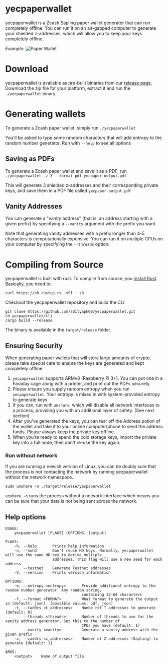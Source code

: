 # yecpaperwallet
yecpaperwallet is a Zcash Sapling paper wallet generator that can run completely offline. You can run it on an air-gapped computer to generate your shielded z-addresses, which will allow you to keep your keys completely offline. 

*Example:*
![Paper Wallet](docs/paperwallet.png?raw=true)

# Download
yecpaperwallet is available as pre-built binaries from our [release page](https://github.com/adityapk00/yecpaperwallet/releases). Download the zip file for your platform, extract it and run the `./yecpaperwallet` binary. 

# Generating wallets
To generate a Zcash paper wallet, simply run `./yecpaperwallet`

You'll be asked to type some random characters that will add entropy to the random number generator. Run with `--help` to see all options

## Saving as PDFs
To generate a Zcash paper wallet and save it as a PDF, run
`./yecpaperwallet -z 3 --format pdf yecpaper-output.pdf`

This will generate 3 shielded z-addresses and their corresponding private keys, and save them in a PDF file called `yecpaper-output.pdf`

## Vanity Addresses
You can generate a "vanity address" (that is, an address starting with a given prefix) by specifying a `--vanity` argument with the prefix you want. 

Note that generating vanity addresses with a prefix longer than 4-5 characters is computationally expensive. You can run it on multiple CPUs on your computer by specifying the `--threads` option. 

# Compiling from Source
yecpaperwallet is built with rust. To compile from source, you [install Rust](https://www.rust-lang.org/tools/install). Basically, you need to:
```
curl https://sh.rustup.rs -sSf | sh
```
Checkout the yecpaperwallet repository and build the CLI
```
git clone https://github.com/adityapk00/yecpaperwallet.git
cd yecpaperwallet/cli
cargo build --release
```

The binary is available in the `target/release` folder.

## Ensuring Security
When generating paper wallets that will store large amounts of crypto, please take special care to ensure the keys are generated and kept completely offline.
1. `yecpaperwallet` supports ARMv8 (Raspberry Pi 3+). You can put one in a Faraday cage along with a printer, and print out the PDFs securely.
2. Please ensure you supply random entropy when you run `yecpaperwallet`. Your entropy is mixed in with system-provided entropy to generate keys
3. If you can, run with `unshare`, which will disable all network interfaces to a process, providing you with an additional layer of safety. (See next section)
4. After you've generated the keys, you can tear off the Address potion of the wallet and take it to your online computer/phone to send the address funds. Please always keep the private key offline. 
5. When you're ready to spend the cold storage keys, import the private key into a full node, then don't re-use the key again. 

### Run without network
If you are running a newish version of Linux, you can be doubly sure that the process is not contacting the network by running yecpaperwallet without the network namespace.

```
sudo unshare -n ./target/release/yecpaperwallet
```
`unshare -n` runs the process without a network interface which means you can be sure that your data is not being sent across the network. 


## Help options
```
USAGE:
    yecpaperwallet [FLAGS] [OPTIONS] [output]

FLAGS:
    -h, --help       Prints help information
    -n, --nohd       Don't reuse HD keys. Normally, yecpaperwallet will use the same HD key to derive multiple
                     addresses. This flag will use a new seed for each address
        --testnet    Generate Testnet addresses
    -V, --version    Prints version information

OPTIONS:
    -e, --entropy <entropy>       Provide additional entropy to the random number generator. Any random string,
                                  containing 32-64 characters
    -f, --format <FORMAT>         What format to generate the output in [default: json]  [possible values: pdf, json]
    -t, --taddrs <t_addresses>    Numbe rof T addresses to generate [default: 0]
        --threads <threads>       Number of threads to use for the vanity address generator. Set this to the number of
                                  CPUs you have [default: 1]
        --vanity <vanity>         Generate a vanity address with the given prefix
    -z, --zaddrs <z_addresses>    Number of Z addresses (Sapling) to generate [default: 1]

ARGS:
    <output>    Name of output file.
```
